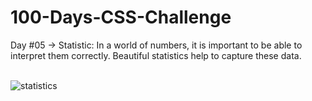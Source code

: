 # 100-Days-CSS-Challenge
Day #05 -> Statistic: In a world of numbers, it is important to be able to interpret them correctly. Beautiful statistics help to capture these data.<br><br>

![statistics](https://github.com/user-attachments/assets/ae7e91d9-ead9-4de1-9efc-f4a8146abf23)
